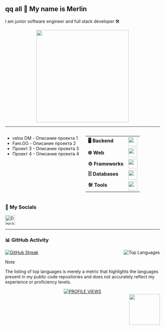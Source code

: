 ## qq all 👋 My name is Merlin

I am junior software engineer and full stack developer 🛠

<div align="center">
  <img height="300" src="https://i.gifer.com/1abF.gif" />
</div>

---

<div style="display: flex; justify-content: space-between; align-items: flex-start;">
  <!-- Секция с проектами -->
  <div style="flex: 1; margin-right: 20px;">
    <ul>
      <li>velox DM - Описание проекта 1</li>
      <li>Fam.GG - Описание проекта 2</li>
      <li>Проект 3 - Описание проекта 3</li>
      <li>Проект 4 - Описание проекта 4</li>
    </ul>
  </div>

  <!-- Секция с таблицей -->
  <div style="flex: 1;">
    <table>
      <tr>
        <td><strong>🖥️ Backend</strong></td>
        <td><img src="https://skillicons.dev/icons?i=cs,cpp,java,python" height="30"/></td>
      </tr>
      <tr>
        <td><strong>🌐 Web</strong></td>
        <td><img src="https://skillicons.dev/icons?i=html,css,js,ts" height="30"/></td>
      </tr>
      <tr>
        <td><strong>⚙️ Frameworks</strong></td>
        <td><img src="https://skillicons.dev/icons?i=vue,flask" height="30"/></td>
      </tr>
      <tr>
        <td><strong>🗄️ Databases</strong></td>
        <td><img src="https://skillicons.dev/icons?i=mysql" height="30"/></td>
      </tr>
      <tr>
        <td><strong>🛠️ Tools</strong></td>
        <td><img src="https://skillicons.dev/icons?i=vscode,visualstudio,git" height="30"/></td>
      </tr>
    </table>
  </div>
</div>

### 🤝 My Socials
<a href="https://discord.com/users/cwasx" target="_blank">
  <picture>
    <source media="(prefers-color-scheme: dark)" srcset="https://raw.githubusercontent.com/danielcranney/readme-generator/main/public/icons/socials/discord-dark.svg" />
    <source media="(prefers-color-scheme: light)" srcset="https://raw.githubusercontent.com/danielcranney/readme-generator/main/public/icons/socials/discord.svg" />
    <img src="https://raw.githubusercontent.com/danielcranney/readme-generator/main/public/icons/socials/discord.svg" width="32" height="32" alt="Discord" />
  </picture>
</a>

---

### 📊 GitHub Activity 
<div>
  <a href="https://github.com/q-Merlin-p">
    <img alt="GitHub Streak" src="https://streak-stats.demolab.com/?user=q-Merlin-p&theme=codeSTACKr&border_radius=4&date_format=M%20j%5B%2C%20Y%5D&background=0D1117&dates=808080&stroke=ec4899&hide_border=true&ring=ec4899&fire=ec4899&currStreakLabel=d3d3d3&currStreakNum=d3d3d3&sideNums=d3d3d3&sideLabels=d3d3d3"/>
  </a>
      <img align="right" alt="Top Languages" src="https://github-readme-stats.vercel.app/api/top-langs/?username=q-Merlin-p&langs_count=8&layout=compact&theme=codeSTACKr&hide_border=true&bg_color=0D1117&count_private=false&title_color=d3d3d3"/>
  </a>
</div>

> [!NOTE]
> The listing of top languages is merely a metric that highlights the languages present in my public code repositories and does not accurately reflect my experience or proficiency levels.






<div align="center">
   <a href="https://visitorbadge.io/status?path=https%3A%2F%2Fgithub.com%2Fq-Merlin-p">
      <img src="https://api.visitorbadge.io/api/visitors?path=https%3A%2F%2Fgithub.com%2Fq-Merlin-p&label=PROFILE%20VIEWS&labelColor=gray&countColor=%23007bff" alt="PROFILE VIEWS"/>
   </a>
</div>
<img src="https://i.pinimg.com/originals/85/9c/84/859c843258e41f3fa647a920bb3b7fe1.gif" align = "right" width="100">

